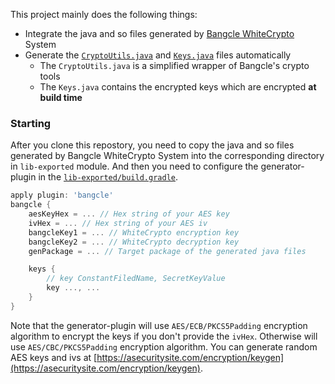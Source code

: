 This project mainly does the following things:
- Integrate the java and so files generated by [Bangcle WhiteCrypto](http://www.bangcle.com.hk/WhiteboxCryptography.html) System
- Generate the [`CryptoUtils.java`](generated_files_examples/CryptoUtils.java) and [`Keys.java`](generated_files_examples/Keys.java) files automatically
  - The `CryptoUtils.java` is a simplified wrapper of Bangcle's crypto tools
  - The `Keys.java` contains the encrypted keys which are encrypted **at build time**

### Starting

After you clone this repostory, you need to copy the java and so files generated by Bangcle WhiteCrypto System into the corresponding directory in `lib-exported` module. And then you need to configure the generator-plugin in the [`lib-exported/build.gradle`](lib-exported/build.gradle).


```gradle
apply plugin: 'bangcle'
bangcle {
    aesKeyHex = ... // Hex string of your AES key
    ivHex = ... // Hex string of your AES iv
    bangcleKey1 = ... // WhiteCrypto encryption key
    bangcleKey2 = ... // WhiteCrypto decryption key
    genPackage = ... // Target package of the generated java files

    keys {
        // key ConstantFiledName, SecretKeyValue
        key ..., ...
    }
}
```

Note that the generator-plugin will use `AES/ECB/PKCS5Padding` encryption algorithm to encrypt the keys if you don't provide the `ivHex`. Otherwise will use `AES/CBC/PKCS5Padding` encryption algorithm. You can generate random AES keys and ivs at [https://asecuritysite.com/encryption/keygen](https://asecuritysite.com/encryption/keygen).

